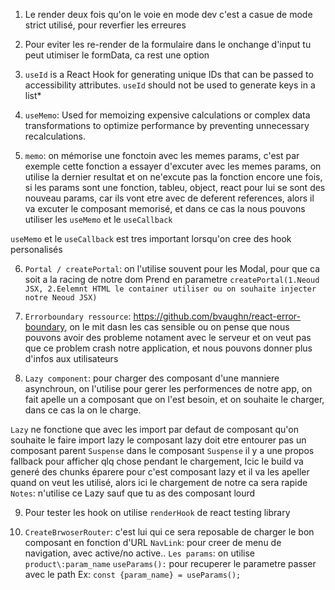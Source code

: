 1. Le render deux fois qu'on le voie en mode dev c'est a casue de mode strict utilisé, pour reverfier les erreures
2. Pour eviter les re-render de la formulaire dans le onchange d'input tu peut utimiser le formData, ca rest une option
3. `useId` is a React Hook for generating unique IDs that can be passed to accessibility attributes. 
   `useId` should not be used to generate keys in a list*

4. `useMemo`: Used for memoizing expensive calculations or complex data transformations to optimize performance by preventing unnecessary recalculations.

5. `memo`: on mémorise une fonctoin avec les memes params, c'est par exemple cette fonction a essayer d'excuter avec les memes params, on utilise la dernier resultat et on ne'excute pas la fonction encore une fois, si les params sont une fonction, tableu, object, react pour lui se sont des nouveau params, car ils vont etre avec de deferent references, alors il va excuter le composant memorisé, et dans ce cas la nous pouvons utiliser les `useMemo` et le `useCallback`

`useMemo` et le `useCallback` est tres important lorsqu'on cree des hook personalisés

6. `Portal / createPortal`: on l'utilise souvent pour les Modal, pour que ca soit a la racing de notre dom 
    Prend en parametre `createPortal(1.Neoud JSX, 2.Eelemnt HTML le container utiliser ou on souhaite injecter notre Neoud JSX)`

7. `Errorboundary ressource`: https://github.com/bvaughn/react-error-boundary, on le mit dasn les cas sensible ou on pense que nous pouvons avoir des probleme notament avec le serveur et on veut pas que ce problem crash notre application, et nous pouvons donner plus d'infos aux utilisateurs

8. `Lazy component`: pour charger des composant d'une manniere asynchroun, on l'utilise pour gerer les performences de notre app, on fait apelle un a composant que on l'est besoin, et on souhaite le charger, dans ce cas la on le charge.

`Lazy` ne fonctione que avec les import par defaut de composant qu'on souhaite le faire import lazy
le composant lazy doit etre entourer pas un composant parent `Suspense` dans le composant `Suspense` il y a une propos fallback pour afficher qlq chose pendant le chargement, Icic le build va generé des chunks éparere pour c'est composant lazy et il va les apeller quand on veut les utilisé, alors ici le chargement de notre ca sera rapide
`Notes`: n'utilise ce Lazy sauf que tu as des composant lourd 

9. Pour tester les hook on utilise `renderHook` de react testing library

10. `CreateBrwoserRouter`: c'est lui qui ce sera reposable de charger le bon composant en fonction d'URL
    `NavLink`: pour creer de menu de navigation, avec active/no active..
    `Les params`: on utilise `product\:param_name`
    `useParams():` pour recuperer le parametre passer avec le path
                   Ex: `const {param_name} = useParams();`